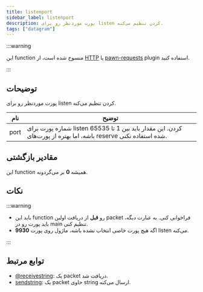 ```yaml
---
title: listenport
sidebar_label: listenport
description: پورت موردنظر رو برای listen کردن تنظیم می‌کنه.
tags: ["datagram"]
---
```


<LowercaseNote />

:::warning

این function منسوخ شده است، از [HTTP](HTTP) یا [pawn-requests](https://github.com/Southclaws/pawn-requests) plugin استفاده کنید.

:::

## توضیحات

پورت موردنظر رو برای listen کردن تنظیم می‌کنه.

| نام | توضیح                                                                                                                                            |
| ---- | ------------------------------------------------------------------------------------------------------------------------------------------------------ |
| port | شماره پورت برای listen کردن. این مقدار باید بین 1 تا 65535 باشه، اما بهتره از پورت‌های reserve شده استفاده نکنی. |

## مقادیر بازگشتی

این function همیشه **0** بر می‌گردونه.

## نکات

:::warning

- باید این function رو **قبل** از دریافت اولین packet فراخوانی کنی. به عبارت دیگه، باید پورت رو در main تنظیم کنی.
- اگه هیچ پورت خاصی انتخاب نشده باشه، ماژول روی پورت **9930** listen می‌کنه.

:::

## توابع مرتبط

- [@receivestring](@receivestring): یک packet دریافت شد.
- [sendstring](sendstring): یک packet حاوی string ارسال می‌کنه.